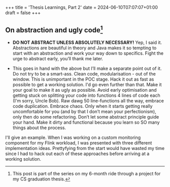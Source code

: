 +++
title = 'Thesis Learnings, Part 2'
date = 2024-06-10T07:07:07+01:00
draft = false
+++

## On abstraction and ugly code[^1]

* **DO NOT ABSTRACT UNLESS ABSOLUTELY NECESSARY!** Yep, I said it. Abstractions are beautiful in theory and Java makes it so tempting to start with an abstraction and work your way down to specifics. Fight the urge to abstract early, you’ll thank me later.

* This goes in hand with the above but I’ll make a separate point out of it. Do not try to be a smart-ass. Clean code, modularisation - out of the window. This is unimportant in the POC stage. Hack it out as fast as possible to get a working solution. I'd go even further than that. Make it your goal to make it as ugly as possible. Avoid early optimisation and getting stuck on splitting your code into functions 4 lines of code each (I'm sorry, Uncle Bob). Raw dawg 50 line-functions all the way, embrace code duplication. Embrace chaos. Only when it starts getting really uncomfortable for you (and by that I don’t mean your perfectionism), only then do some refactoring. Don’t let some abstract principle guide your hand. Make it dirty and functional because you learn so SO many things about the process.

I'll give an example. When I was working on a custom monitoring component for my Flink workload, I was presented with three different implementation ideas. Prettyfying from the start would have wasted my time since I had to hack out each of these approaches before arriving at a working solution.

[^1]: This post is part of the series on my 6-month ride through a project for my CS graduation thesis.
